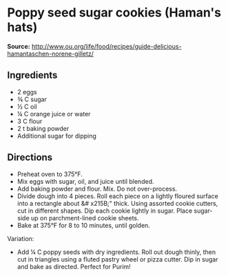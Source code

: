 # Poppy seed sugar cookies (Haman's hats)

**Source:** http://www.ou.org/life/food/recipes/guide-delicious-hamantaschen-norene-gilletz/

## Ingredients
- 2 eggs
- &frac34; C sugar
- &frac12; C oil
- &frac14; C orange juice or water
- 3 C flour
- 2 t baking powder
- Additional sugar for dipping

## Directions
- Preheat oven to 375&deg;F.
- Mix eggs with sugar, oil, and juice until blended.
- Add baking powder and flour. Mix. Do not over-process.
- Divide dough into 4 pieces. Roll each piece on a lightly floured surface into a rectangle about &# x215B;" thick. Using assorted cookie cutters, cut in different shapes. Dip each cookie lightly in sugar. Place sugar-side up on parchment-lined cookie sheets.
- Bake at 375°F for 8 to 10 minutes, until golden.

Variation:
- Add &frac14; C poppy seeds with dry ingredients. Roll out dough thinly, then cut in triangles using a fluted pastry wheel or pizza cutter. Dip in sugar and bake as directed. Perfect for Purim!
